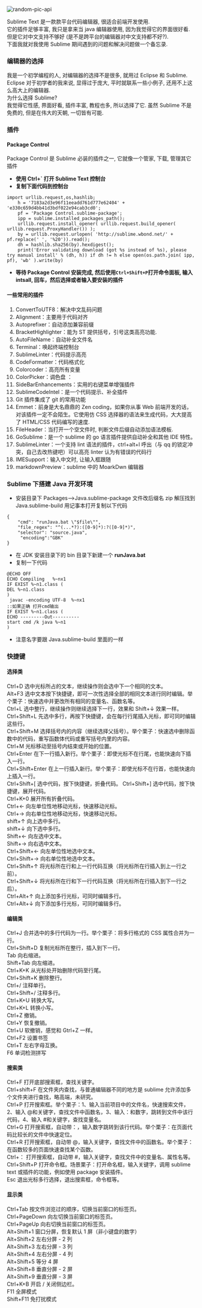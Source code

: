 <!-- markdownlint-disable-next-line MD033 -->
<meta name="referrer" content="no-referrer"/>

![random-pic-api](https://api.dong4j.ink:1024/cover?spm={{spm}})

Sublime Text 是一款款平台代码编辑器, 很适合前端开发使用.  
它的插件足够丰富, 我只是拿来当 java 编辑器使用, 因为我觉得它的界面很好看.  
但是它对中文支持不够好 (是不是跨平台的编辑器对中文支持都不好?).  
下面我就对我使用 Sublime 期间遇到的问题和解决问题做一个备忘录.

### 编辑器的选择

我是一个初学编程的人, 对编辑器的选择不是很多, 就用过 Eclipse 和 Sublime.  
Eclipse 对于初学者的我来说, 显得过于庞大, 平时就联系一些小例子, 还用不上这么高大上的编辑器.  
为什么选择 Sublime?  
我觉得它性感, 界面好看, 插件丰富, 教程也多, 所以选择了它. 虽然 Sublime 不是免费的, 但是在伟大的天朝, 一切皆有可能.

### 插件

#### Package Control

Package Control 是 Sublime 必装的插件之一, 它就像一个管家, 下载, 管理其它插件

- **使用 Ctrl+` 打开 Sublime Text 控制台**
- **复制下面代码到控制台**

```
import urllib.request,os,hashlib;
    h = '7183a2d3e96f11eeadd761d777e62404' + 'e330c659d4bb41d3bdf022e94cab3cd0';
    pf = 'Package Control.sublime-package';
    ipp = sublime.installed_packages_path();
    urllib.request.install_opener( urllib.request.build_opener( urllib.request.ProxyHandler()) );
    by = urllib.request.urlopen( 'http://sublime.wbond.net/' + pf.replace(' ', '%20')).read();
    dh = hashlib.sha256(by).hexdigest();
    print('Error validating download (got %s instead of %s), please try manual install' % (dh, h)) if dh != h else open(os.path.join( ipp, pf), 'wb' ).write(by)
```

- **等待 Package Control 安装完成, 然后使用`Ctrl+Shift+P`打开命令面板, 输入 intsall, 回车，然后选择或者输入要安装的插件**

#### 一些常用的插件

1.  ConvertToUTF8：解决中文乱码问题
2.  Alignment：主要用于代码对齐
3.  Autoprefixer：自动添加兼容前缀
4.  BracketHighlighter：能为 ST 提供括号，引号这类高亮功能.
5.  AutoFileName：自动补全文件名
6.  Terminal：唤起终端控制台
7.  SublimeLinter：代码提示高亮
8.  CodeFormatter：代码格式化
9.  Colorcoder：高亮所有变量
10. ColorPicker：调色盘 ：
11. SideBarEnhancements：实用的右键菜单增强插件
12. Sublime​Code​Intel：是一个代码提示、补全插件
13. Git 插件集成了 git 的常用功能
14. Emmet：前身是大名鼎鼎的 Zen coding，如果你从事 Web 前端开发的话，对该插件一定不会陌生。它使用仿 CSS 选择器的语法来生成代码，大大提高了 HTML/CSS 代码编写的速度.
15. FileHeader：当打开一个空文件时, 判断文件后缀自动添加语法模板.
16. GoSublime：是一个 sublime 的 go 语言插件提供自动补全和其他 IDE 特性。
17. SublimeLinter：一个支持 lint 语法的插件，ctrl+alt+l 呼出（与 qq 的锁定冲突，自己去改热键吧）可以高亮 linter 认为有错误的代码行
18. IMESupport：输入中文时, 让输入框跟随
19. markdownPreview：sublime 中的 MoarkDwn 编辑器

### Sublime 下搭建 Java 开发环境

- 安装目录下 Packages–>Java.sublime-package 文件改后缀名 zip 解压找到 Java.sublime-build 用记事本打开复制以下代码

```
{
    "cmd": "runJava.bat \"$file\"",
    "file_regex": "^(...*?):([0-9]*):?([0-9]*)",
    "selector": "source.java",
     "encoding":"GBK"
}
```

- 在 JDK 安装目录下的 bin 目录下新建一个 **runJava.bat**
- 复制一下代码

```
@ECHO OFF
ECHO Compiling   %~nx1
IF EXIST %~n1.class (
DEL %~n1.class
)
 javac -encoding UTF-8  %~nx1
::如果正确 打开cmd输出
IF EXIST %~n1.class (
ECHO ---------Out----------
start cmd /k java %~n1
)
```

- 注意名字要跟 Java.sublime-build 里面的一样

### 快捷键

#### 选择类

Ctrl+D 选中光标所占的文本，继续操作则会选中下一个相同的文本。  
Alt+F3 选中文本按下快捷键，即可一次性选择全部的相同文本进行同时编辑。举个栗子：快速选中并更改所有相同的变量名、函数名等。  
Ctrl+L 选中整行，继续操作则继续选择下一行，效果和 Shift+↓ 效果一样。  
Ctrl+Shift+L 先选中多行，再按下快捷键，会在每行行尾插入光标，即可同时编辑这些行。  
Ctrl+Shift+M 选择括号内的内容（继续选择父括号）。举个栗子：快速选中删除函数中的代码，重写函数体代码或重写括号内里的内容。  
Ctrl+M 光标移动至括号内结束或开始的位置。  
Ctrl+Enter 在下一行插入新行。举个栗子：即使光标不在行尾，也能快速向下插入一行。  
Ctrl+Shift+Enter 在上一行插入新行。举个栗子：即使光标不在行首，也能快速向上插入一行。  
Ctrl+Shift+[ 选中代码，按下快捷键，折叠代码。
Ctrl+Shift+] 选中代码，按下快捷键，展开代码。  
Ctrl+K+0 展开所有折叠代码。  
Ctrl+← 向左单位性地移动光标，快速移动光标。  
Ctrl+→ 向右单位性地移动光标，快速移动光标。  
shift+↑ 向上选中多行。  
shift+↓ 向下选中多行。  
Shift+← 向左选中文本。  
Shift+→ 向右选中文本。  
Ctrl+Shift+← 向左单位性地选中文本。  
Ctrl+Shift+→ 向右单位性地选中文本。  
Ctrl+Shift+↑ 将光标所在行和上一行代码互换（将光标所在行插入到上一行之前）。  
Ctrl+Shift+↓ 将光标所在行和下一行代码互换（将光标所在行插入到下一行之后）。  
Ctrl+Alt+↑ 向上添加多行光标，可同时编辑多行。  
Ctrl+Alt+↓ 向下添加多行光标，可同时编辑多行。

#### 编辑类

Ctrl+J 合并选中的多行代码为一行。举个栗子：将多行格式的 CSS 属性合并为一行。  
Ctrl+Shift+D 复制光标所在整行，插入到下一行。  
Tab 向右缩进。  
Shift+Tab 向左缩进。  
Ctrl+K+K 从光标处开始删除代码至行尾。  
Ctrl+Shift+K 删除整行。  
Ctrl+/ 注释单行。  
Ctrl+Shift+/ 注释多行。  
Ctrl+K+U 转换大写。  
Ctrl+K+L 转换小写。  
Ctrl+Z 撤销。  
Ctrl+Y 恢复撤销。  
Ctrl+U 软撤销，感觉和 Gtrl+Z 一样。  
Ctrl+F2 设置书签  
Ctrl+T 左右字母互换。  
F6 单词检测拼写

#### 搜索类

Ctrl+F 打开底部搜索框，查找关键字。  
Ctrl+shift+F 在文件夹内查找，与普通编辑器不同的地方是 sublime 允许添加多个文件夹进行查找，略高端，未研究。  
Ctrl+P 打开搜索框。举个栗子：1、输入当前项目中的文件名，快速搜索文件，2、输入 @和关键字，查找文件中函数名，3、输入：和数字，跳转到文件中该行代码，4、输入 #和关键字，查找变量名。  
Ctrl+G 打开搜索框，自动带：，输入数字跳转到该行代码。举个栗子：在页面代码比较长的文件中快速定位。  
Ctrl+R 打开搜索框，自动带 @，输入关键字，查找文件中的函数名。举个栗子：在函数较多的页面快速查找某个函数。  
Ctrl+： 打开搜索框，自动带 #，输入关键字，查找文件中的变量名、属性名等。  
Ctrl+Shift+P 打开命令框。场景栗子：打开命名框，输入关键字，调用 sublime text 或插件的功能，例如使用 package 安装插件。  
Esc 退出光标多行选择，退出搜索框，命令框等。

#### 显示类

Ctrl+Tab 按文件浏览过的顺序，切换当前窗口的标签页。  
Ctrl+PageDown 向左切换当前窗口的标签页。  
Ctrl+PageUp 向右切换当前窗口的标签页。  
Alt+Shift+1 窗口分屏，恢复默认 1 屏（非小键盘的数字）  
Alt+Shift+2 左右分屏 - 2 列  
Alt+Shift+3 左右分屏 - 3 列  
Alt+Shift+4 左右分屏 - 4 列  
Alt+Shift+5 等分 4 屏  
Alt+Shift+8 垂直分屏 - 2 屏  
Alt+Shift+9 垂直分屏 - 3 屏  
Ctrl+K+B 开启 / 关闭侧边栏。  
F11 全屏模式  
Shift+F11 免打扰模式